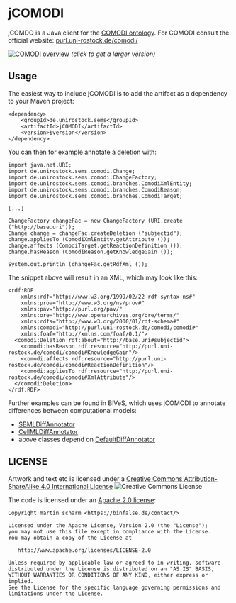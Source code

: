 # jCOMODI

jCOMDO is a Java client for the [COMODI ontology](http://purl.uni-rostock.de/comodi/).
For COMODI consult the official website: [purl.uni-rostock.de/comodi/](http://purl.uni-rostock.de/comodi/)

[![COMODI overview](http://purl.uni-rostock.de/comodi/latest/whole.svg)](http://purl.uni-rostock.de/comodi/latest/whole.svg)
_(click to get a larger version)_


## Usage

The easiest way to include jCOMODI is to add the artifact as a dependency to your Maven project:

	<dependency>
		<groupId>de.unirostock.sems</groupId>
		<artifactId>jCOMODI</artifactId>
		<version>$version</version>
	</dependency>


You can then for example annotate a deletion with:

	import java.net.URI;
	import de.unirostock.sems.comodi.Change;
	import de.unirostock.sems.comodi.ChangeFactory;
	import de.unirostock.sems.comodi.branches.ComodiXmlEntity;
	import de.unirostock.sems.comodi.branches.ComodiReason;
	import de.unirostock.sems.comodi.branches.ComodiTarget;
	
	[...]
	
	ChangeFactory changeFac = new ChangeFactory (URI.create ("http://base.uri"));
	Change change = changeFac.createDeletion ("subjectid");
	change.appliesTo (ComodiXmlEntity.getAttribute ());
	change.affects (ComodiTarget.getReactionDefinition ());
	change.hasReason (ComodiReason.getKnowledgeGain ());
	
	System.out.println (changeFac.getRdfXml ());

The snippet above will result in an XML, which may look like this:

	<rdf:RDF
	    xmlns:rdf="http://www.w3.org/1999/02/22-rdf-syntax-ns#"
	    xmlns:prov="http://www.w3.org/ns/prov#"
	    xmlns:pav="http://purl.org/pav/"
	    xmlns:ore="http://www.openarchives.org/ore/terms/"
	    xmlns:rdfs="http://www.w3.org/2000/01/rdf-schema#"
	    xmlns:comodi="http://purl.uni-rostock.de/comodi/comodi#"
	    xmlns:foaf="http://xmlns.com/foaf/0.1/">
	  <comodi:Deletion rdf:about="http://base.uri#subjectid">
	    <comodi:hasReason rdf:resource="http://purl.uni-rostock.de/comodi/comodi#KnowledgeGain"/>
	    <comodi:affects rdf:resource="http://purl.uni-rostock.de/comodi/comodi#ReactionDefinition"/>
	    <comodi:appliesTo rdf:resource="http://purl.uni-rostock.de/comodi/comodi#XmlAttribute"/>
	  </comodi:Deletion>
	</rdf:RDF>


Further examples can be found in BiVeS, which uses jCOMODI to annotate differences between computational models:

* [SBMLDiffAnnotator](https://github.com/binfalse/BiVeS-SBML/blob/master/src/main/java/de/unirostock/sems/bives/sbml/algorithm/SBMLDiffAnnotator.java)
* [CellMLDiffAnnotator](https://github.com/binfalse/BiVeS-CellML/blob/master/src/main/java/de/unirostock/sems/bives/cellml/algorithm/CellMLDiffAnnotator.java)
* above classes depend on [DefaultDiffAnnotator](https://github.com/binfalse/BiVeS-Core/blob/master/src/main/java/de/unirostock/sems/bives/algorithm/general/DefaultDiffAnnotator.java)


## LICENSE

Artwork and text etc is licensed under a [Creative Commons Attribution-ShareAlike 4.0 International License](http://creativecommons.org/licenses/by-sa/4.0/) ![Creative Commons License](https://i.creativecommons.org/l/by-sa/4.0/80x15.png)

The code is licensed under an [Apache 2.0 license](LICENSE):

    Copyright martin scharm <https://binfalse.de/contact/>

    Licensed under the Apache License, Version 2.0 (the "License");
    you may not use this file except in compliance with the License.
    You may obtain a copy of the License at

       http://www.apache.org/licenses/LICENSE-2.0

    Unless required by applicable law or agreed to in writing, software
    distributed under the License is distributed on an "AS IS" BASIS,
    WITHOUT WARRANTIES OR CONDITIONS OF ANY KIND, either express or implied.
    See the License for the specific language governing permissions and
    limitations under the License.

